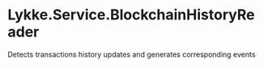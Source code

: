 # Lykke.Service.BlockchainHistoryReader
Detects transactions history updates and generates corresponding events